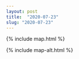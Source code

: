 ```yaml
---
layout: post
title:  "2020-07-23"
slug: "2020-07-23"
---
```

{% include map.html %}

{% include map-alt.html %}

